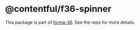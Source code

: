 # @contentful/f36-spinner

This package is part of [forma-36](https://github.com/contentful/forma-36). See the repo for more details.
